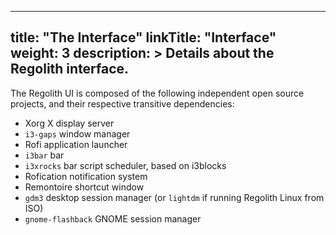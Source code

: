 
---
title: "The Interface"
linkTitle: "Interface"
weight: 3
description: >
  Details about the Regolith interface.
---

The Regolith UI is composed of the following independent open source projects, and their respective transitive dependencies:

* Xorg X display server
* `i3-gaps` window manager
* Rofi application launcher
* `i3bar` bar
* `i3xrocks` bar script scheduler, based on i3blocks
* Rofication notification system
* Remontoire shortcut window
* `gdm3` desktop session manager (or `lightdm` if running Regolith Linux from ISO)
* `gnome-flashback` GNOME session manager